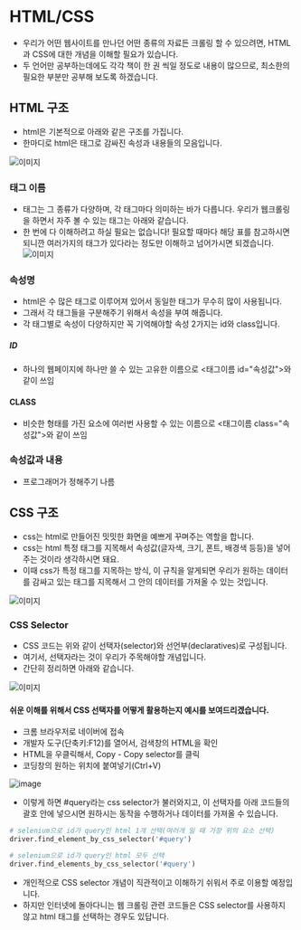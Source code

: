 # HTML/CSS

- 우리가 어떤 웹사이트를 만나던 어떤 종류의 자료든 크롤링 할 수 있으려면, HTML과 CSS에 대한 개념을 이해할 필요가 있습니다.
- 두 언어만 공부하는데에도 각각 책이 한 권 씩일 정도로 내용이 많으므로, 최소한의 필요한 부분만 공부해 보도록 하겠습니다.



## HTML 구조
- html은 기본적으로 아래와 같은 구조를 가집니다.
- 한마디로 html은 태그로 감싸진 속성과 내용들의 모음입니다.

![이미지](https://blog.kakaocdn.net/dn/cgAqnI/btq08uOFu49/KmhFDOWzwIZwlSh6zCFmj1/img.png)


### 태그 이름
- 태그는 그 종류가 다양하며, 각 태그마다 의미하는 바가 다릅니다. 우리가 웹크롤링을 하면서 자주 볼 수 있는 태그는 아래와 같습니다.
- 한 번에 다 이해하려고 하실 필요는 없습니다! 필요할 때마다 해당 표를 참고하시면 되니깐 여러가지의 태그가 있다라는 정도만 이해하고 넘어가시면 되겠습니다.
![이미지](https://wikidocs.net/images/page/137929/%E1%84%89%E1%85%B3%E1%84%8F%E1%85%B3%E1%84%85%E1%85%B5%E1%86%AB%E1%84%89%E1%85%A3%E1%86%BA_2021-08-16_%E1%84%8B%E1%85%A9%E1%84%92%E1%85%AE_4.39.14.png)

### 속성명
- html은 수 많은 태그로 이루어져 있어서 동일한 태그가 무수히 많이 사용됩니다.
- 그래서 각 태그들을 구분해주기 위해서 속성을 부여 해줍니다.
- 각 태그별로 속성이 다양하지만 꼭 기억해야할 속성 2가지는 id와 class입니다.

##### ID

- 하나의 웹페이지에 하나만 쓸 수 있는 고유한 이름으로 <태그이름 id="속성값">와 같이 쓰임

#### CLASS

- 비슷한 형태를 가진 요소에 여러번 사용할 수 있는 이름으로 <태그이름 class="속성값">와 같이 쓰임

### 속성값과 내용
- 프로그래머가 정해주기 나름

## CSS 구조
- css는 html로 만들어진 밋밋한 화면을 예쁘게 꾸며주는 역할을 합니다.
- css는 html 특정 태그를 지목해서 속성값(글자색, 크기, 폰트, 배경색 등등)을 넣어 주는 것이라 생각하시면 돼요.
- 이때 css가 특정 태그를 지목하는 방식, 이 규칙을 알게되면 우리가 원하는 데이터를 감싸고 있는 태그를 지목해서 그 안의 데이터를 가져올 수 있는 것입니다.

![이미지](https://blog.kakaocdn.net/dn/bnza6W/btq08vtlK9C/oTW3vjynBppfC8pKxfHJu0/img.png)

### CSS Selector
- CSS 코드는 위와 같이 선택자(selector)와 선언부(declaratives)로 구성됩니다.
- 여기서, 선택자라는 것이 우리가 주목해야할 개념입니다.
- 간단히 정리하면 아래와 같습니다.

![이미지](https://wikidocs.net/images/page/137929/%EC%BA%A1%EC%B2%98.PNG)

#### 쉬운 이해를 위해서 CSS 선택자를 어떻게 활용하는지 예시를 보여드리겠습니다.

-  크롬 브라우저로 네이버에 접속
- 개발자 도구(단축키:F12)를 열어서, 검색창의 HTML을 확인
- HTML을 우클릭해서, Copy - Copy selector를 클릭
- 코딩창의 원하는 위치에 붙여넣기(Ctrl+V)

![image](https://blog.kakaocdn.net/dn/3sEtx/btrcNMo0rG7/ZfQZq5NkFDYO5YfBx721rk/img.gif)


- 이렇게 하면 #query라는 css selector가 불러와지고, 이 선택자를 아래 코드들의 괄호 안에 넣으시면 원하시는 동작을 수행하거나 데이터를 가져올 수 있습니다.

```python
# selenium으로 id가 query인 html 1개 선택(여러개 일 때 가장 위의 요소 선택)
driver.find_element_by_css_selector('#query')

# selenium으로 id가 query인 html 모두 선택
driver.find_elements_by_css_selector('#query')
```

- 개인적으로 CSS selector 개념이 직관적이고 이해하기 쉬워서 주로 이용할 예정입니다.
- 하지만 인터넷에 돌아다니는 웹 크롤링 관련 코드들은 CSS selector를 사용하지 않고 html 태그를 선택하는 경우도 있답니다.